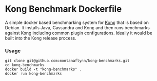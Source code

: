 # Kong Benchmark Dockerfile

A simple docker based benchmarking system for [Kong](https://github.com/mashape/kong) that is based on Debian. It installs Java, Cassandra and Kong and then runs benchmarks against Kong including common plugin configurations. Ideally it would be built into the Kong release process.

### Usage

```
git clone git@github.com:montanaflynn/kong-benchmarks.git
cd kong-benchmarks
docker build -t "kong-benchmarks" .  
docker run kong-benchmarks
```
